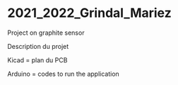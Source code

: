 # 2021_2022_Grindal_Mariez

Project on graphite sensor

Description du projet

Kicad = plan du PCB

Arduino = codes to run the application
